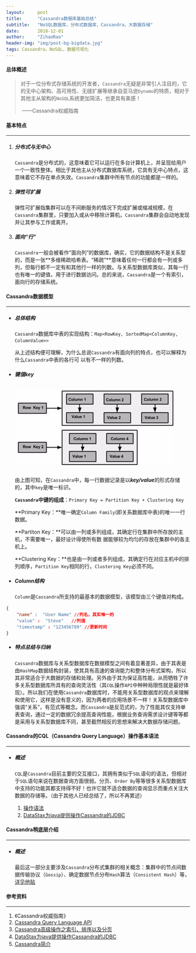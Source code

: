 ```yaml
---
layout:     post
title:      "Cassandra数据库基础总结"
subtitle:   "NoSQL数据库，分布式数据库，Cassandra，大数据存储"
date:       2018-12-01
author:     "ZihaoRao"
header-img: "img/post-bg-bigdata.jpg"
tags: Cassandra，NoSQL，数据可视化
---
```






#### 总体概述

> 对于一位分布式存储系统的开发者，`Cassandra`无疑是非常引人注目的，它的无中心架构、高可用性、无缝扩展等继承自亚马逊`Dynamo`的特质，相对于其他主从架构的`NoSQL`系统更加简洁，也更具有美感！   
>
> ​                                                                                                                                             ——Cassandra权威指南



#### 基本特点

------

1. ##### 分布式与无中心

   `Cassandra`是分布式的，这意味着它可以运行在多台计算机上，并呈现给用户一个一致性整体。相比于其他主从分布式数据库系统，它具有无中心特点，这意味着它不存在单点失效。`Cassandra`集群中所有节点的功能都是一样的。

2. ##### 弹性可扩展

   弹性可扩展指集群可以在不间断服务的情况下完成扩展或缩减规模，在`Cassandra`集群里，只要加入或从中移除计算机，`Cassandra`集群会自动地发现并让其参与工作或离开。

3. ##### 面向“行”

   `Cassandra`一般会被看作“面向列”的数据库，确实，它的数据结构不是关系型的，而是一张**多维稀疏哈希表。“稀疏”**意味着任何一行都会有一列或多列，但每行都不一定有和其他行一样的列数。与关系型数据库类似，其每一行也有唯一的键值，用于进行数据访问。总的来说，`Cassandra`是一个有索引，面向行的存储系统。



#### Cassandra数据模型

------

- ##### 总体结构

  `Cassandra`数据库中表的实现结构：`Map<RowKey, SortedMap<ColumnKey, ColumnValue>>`

  从上述结构便可理解，为什么总说`Cassandra`有面向列的特点，也可以解释为什么`Cassandra`中表的各行可  以有不一样的列数。

- ##### 键值key

  ![key](/img/in-post/content/key.png)

  由上图可知，在`Cassandra`中，每一行数据记录是以***key/value***的形式存储的，其中`key`是唯一标识。

  **`Cassandra`中键的组成**：`Primary Key = Partition Key + Clustering Key`

  **Primary Key：**唯一确定`Column Family`(即关系数据库中表)的唯一一行数据。

  **Partiton Key：**可以由一列或多列组成，其确定行在集群中所存放的主机，不需要唯一，最好设计得使所有数  据能够较为均匀的存放在集群中的各主机上。

  **Clustering Key：**也是由一列或者多列组成，其确定行在对应主机中的排列顺序，`Partition Key`相同的行，`Clustering Key`必须不同。



- #####  Column结构

  `Column`是`Cassandra`所支持的最基本的数据模型，该模型由三个键值对构成。
```json
{
    "name" :  "User Name" //列名，其实唯一的
    "value" :  "Steve"   //列值
    "timestamp" : "123456789" //更新时间
}
```



- ##### 特点总结与归纳

  `Cassandra`数据库与关系型数据库在数据模型之间有着显著差异，由于其表是由`HashMap`数据结构封装，使其具有高速的查询能力和整体分布式架构，所以其非常适合于大数据的存储和处理。另外由于其为保证高性能，从而牺牲了许多关系型数据库所具有的查询灵活性（其`CQL`操作`API`中种种局限性就是最好体现）。所以我们在使用`Cassandra`数据库时，不能用关系型数据库的观点来理解和使用它，这样是没有意义的，因为两者的应用场景不一样！关系型数据库中强调“关系”，有范式等概念。而`Cassandra`是反范式的，为了性能其仅支持单表查询，通过一定的数据冗余提高查询性能，根据业务查询需求设计键等等都是采用与关系型数据库不同，甚至截然相反的思想来解决大数据存储问题。



#### Cassandra的CQL（Cassandra Query Language）操作基本语法

------

- ##### 概述

  `CQL`是`Cassandra`目前主要的交互接口，其拥有类似于`SQL`语句的语法，但相对于`SQL`语句来说在数据查询方面很弱。分页、`Order By`等等很多关系型数据库中支持的功能其都支持得不好！也许它就不适合数据的查询显示而重点关注大数据的存储等。（由于其他人已经总结了，所以不再累述）

  1. [操作语法](https://www.cnblogs.com/youzhibing/p/6617986.html)
  2. [DataStax为java提供操作Cassandra的JDBC](https://www.cnblogs.com/youzhibing/p/6607082.html)


#### Cassandra稍底层介绍

------

- ##### 概述

  最后这一部分主要涉及`Cassandra`分布式集群的相关概念：集群中的节点间数据传输协议（`Gossip`）、确定数据节点分布`Hash`算法（`Consistent Hash`）等，[详见他贴](https://www.cnblogs.com/loveis715/p/5299495.html)



#### 参考资料

------

1. 《Cassandra权威指南》
2.  [Cassandra Query Language API](http://cassandra.apache.org/doc/latest/cql/index.html)
3. [Cassandra高级操作之索引、排序以及分页](https://www.cnblogs.com/youzhibing/p/6617986.html)
4. [DataStax为java提供操作Cassandra的JDBC](https://www.cnblogs.com/youzhibing/p/6607082.html)
5. [Cassandra简介](https://www.cnblogs.com/loveis715/p/5299495.html)